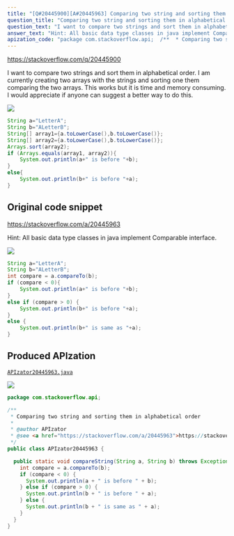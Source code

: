 ```yaml
---
title: "[Q#20445900][A#20445963] Comparing two string and sorting them in alphabetical order"
question_title: "Comparing two string and sorting them in alphabetical order"
question_text: "I want to compare two strings and sort them in alphabetical order. I am currently creating two arrays with the strings and sorting one them comparing the two arrays. This works but it is time and memory consuming. I would appreciate if anyone can suggest a better way to do this."
answer_text: "Hint: All basic data type classes in java implement Comparable interface."
apization_code: "package com.stackoverflow.api;  /**  * Comparing two string and sorting them in alphabetical order  *  * @author APIzator  * @see <a href=\"https://stackoverflow.com/a/20445963\">https://stackoverflow.com/a/20445963</a>  */ public class APIzator20445963 {    public static void compareString(String a, String b) throws Exception {     int compare = a.compareTo(b);     if (compare < 0) {       System.out.println(a + \" is before \" + b);     } else if (compare > 0) {       System.out.println(b + \" is before \" + a);     } else {       System.out.println(b + \" is same as \" + a);     }   } }"
---
```


https://stackoverflow.com/q/20445900

I want to compare two strings and sort them in alphabetical order. I am currently creating two arrays with the strings and sorting one them comparing the two arrays.
This works but it is time and memory consuming. I would appreciate if anyone can suggest a better way to do this.


<div class="code-logo"><img src="/stackoverflow.png" /></div>

```java
String a="LetterA";
String b="ALetterB";
String[] array1={a.toLowerCase(),b.toLowerCase()};
String[] array2={a.toLowerCase(),b.toLowerCase()};
Arrays.sort(array2);
if (Arrays.equals(array1, array2)){
    System.out.println(a+" is before "+b);
}
else{
    System.out.println(b+" is before "+a);
}
```


## Original code snippet

https://stackoverflow.com/a/20445963

Hint: All basic data type classes in java implement Comparable interface.

<div class="code-logo"><img src="/stackoverflow.png" /></div>

```java
String a="LetterA";
String b="ALetterB";
int compare = a.compareTo(b);
if (compare < 0){
    System.out.println(a+" is before "+b);
}
else if (compare > 0) {
    System.out.println(b+" is before "+a);
}
else {
    System.out.println(b+" is same as "+a);
}
```

## Produced APIzation

[`APIzator20445963.java`](https://github.com/pasqualesalza/apization-temp/raw/main/data/search/APIzator20445963.java)

<div class="code-logo"><img src="/apizator.png" /></div>

```java
package com.stackoverflow.api;

/**
 * Comparing two string and sorting them in alphabetical order
 *
 * @author APIzator
 * @see <a href="https://stackoverflow.com/a/20445963">https://stackoverflow.com/a/20445963</a>
 */
public class APIzator20445963 {

  public static void compareString(String a, String b) throws Exception {
    int compare = a.compareTo(b);
    if (compare < 0) {
      System.out.println(a + " is before " + b);
    } else if (compare > 0) {
      System.out.println(b + " is before " + a);
    } else {
      System.out.println(b + " is same as " + a);
    }
  }
}

```